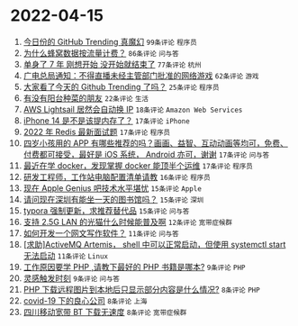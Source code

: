 # 2022-04-15

1. [今日份的 GitHub Trending 真魔幻](https://www.v2ex.com/t/847082) `99条评论` `程序员`
1. [为什么蜂窝数据按流量计费？](https://www.v2ex.com/t/847064) `86条评论` `问与答`
1. [单身了 7 年 刚想开始 没开始就结束了](https://www.v2ex.com/t/847085) `77条评论` `杭州`
1. [广电总局通知：不得直播未经主管部门批准的网络游戏](https://www.v2ex.com/t/847101) `62条评论` `游戏`
1. [大家看了今天的 Github Trending 了吗？](https://www.v2ex.com/t/847113) `25条评论` `程序员`
1. [有没有阳台种菜的朋友](https://www.v2ex.com/t/847118) `22条评论` `生活`
1. [AWS Lightsail 居然会自动换 IP](https://www.v2ex.com/t/847086) `18条评论` `Amazon Web Services`
1. [iPhone 14 是不是该提内存了？](https://www.v2ex.com/t/847092) `17条评论` `iPhone`
1. [2022 年 Redis 最新面试题](https://www.v2ex.com/t/847076) `17条评论` `程序员`
1. [四岁小孩用的 APP 有哪些推荐的吗？画画、益智、互动动画等均可，免费、付费都可接受，最好是 iOS 系统， Android 亦可，谢谢](https://www.v2ex.com/t/847074) `17条评论` `问与答`
1. [最近在学 docker，发现掌握 docker 能顶半个运维](https://www.v2ex.com/t/847065) `17条评论` `程序员`
1. [研发工程师，工作站电脑配置清单请教](https://www.v2ex.com/t/847098) `16条评论` `程序员`
1. [现在 Apple Genius 吧技术水平堪忧](https://www.v2ex.com/t/847121) `15条评论` `Apple`
1. [请问现在深圳有能坐一天的图书馆吗？](https://www.v2ex.com/t/847114) `15条评论` `深圳`
1. [typora 强制更新，求推荐替代品](https://www.v2ex.com/t/847072) `15条评论` `问与答`
1. [支持 2.5G LAN 的光猫什么时候能普及啊](https://www.v2ex.com/t/847063) `12条评论` `宽带症候群`
1. [如何开发一个网文写作软件？](https://www.v2ex.com/t/847110) `11条评论` `问与答`
1. [[求助]ActiveMQ Artemis， shell 中可以正常启动，但使用 systemctl start 无法启动](https://www.v2ex.com/t/847066) `11条评论` `Linux`
1. [工作原因要学 PHP ,请教下最好的 PHP 书籍是哪本?](https://www.v2ex.com/t/847122) `9条评论` `PHP`
1. [灵感触发时刻](https://www.v2ex.com/t/847071) `9条评论` `问与答`
1. [PHP 下载远程图片到本地后只显示部分内容是什么情况?](https://www.v2ex.com/t/847106) `8条评论` `PHP`
1. [covid-19 下的良心公司](https://www.v2ex.com/t/847095) `8条评论` `上海`
1. [四川移动宽带 BT 下载无速度](https://www.v2ex.com/t/847078) `8条评论` `宽带症候群`
